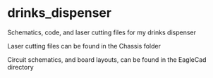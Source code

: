 drinks_dispenser
================

Schematics, code, and laser cutting files for my drinks dispenser

Laser cutting files can be found in the Chassis folder

Circuit schematics, and board layouts, can be found in the EagleCad directory

